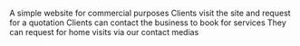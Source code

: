 A simple website for commercial purposes
Clients visit the site and request for a quotation 
Clients can contact the business to book for services
They can request for home visits via our contact medias
